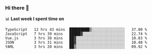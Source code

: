### Hi there 👋

<!--
**DBvc/DBvc** is a ✨ _special_ ✨ repository because its `README.md` (this file) appears on your GitHub profile.

Here are some ideas to get you started:

- 🔭 I’m currently working on ...
- 🌱 I’m currently learning ...
- 👯 I’m looking to collaborate on ...
- 🤔 I’m looking for help with ...
- 💬 Ask me about ...
- 📫 How to reach me: ...
- 😄 Pronouns: ...
- ⚡ Fun fact: ...
-->

📊 **Last week I spent time on**
<!--START_SECTION:waka-->
```text
TypeScript   12 hrs 43 mins  █████████▒░░░░░░░░░░░░░░░   37.80 % 
JavaScript   7 hrs 39 mins   █████▓░░░░░░░░░░░░░░░░░░░   22.74 % 
Vue.js       3 hrs 38 mins   ██▓░░░░░░░░░░░░░░░░░░░░░░   10.83 % 
JSON         3 hrs 31 mins   ██▓░░░░░░░░░░░░░░░░░░░░░░   10.48 % 
YAML         3 hrs 20 mins   ██▒░░░░░░░░░░░░░░░░░░░░░░   09.92 % 
```
<!--END_SECTION:waka-->

